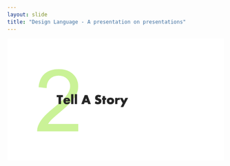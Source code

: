 ```yaml
---
layout: slide
title: "Design Language - A presentation on presentations"
---
```


![slide17](/assets/_images/Slide17.png)

